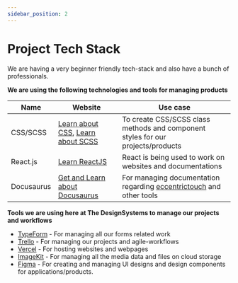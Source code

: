 ```yaml
---
sidebar_position: 2
---
```


# Project Tech Stack

We are having a very beginner friendly tech-stack and also have a bunch of professionals.

**We are using the following technologies and tools for managing products**

| Name | Website | Use case|
|------|---------|---------|
| CSS/SCSS | [Learn about CSS](https://en.wikipedia.org/wiki/CSS), [Learn about SCSS](https://sass-lang.com/) | To create CSS/SCSS class methods and component styles for our projects/products |
| React.js | [Learn ReactJS](https://reactjs.org/) | React is being used to work on websites and documentations |
| Docusaurus | [Get and Learn about Docusaurus](https://docusaurus.io/) | For managing documentation regarding [eccentrictouch](https://www.github.com/DesignSystemsOSS/eccentrictouch) and other tools |

**Tools we are using here at The DesignSystems to manage our projects and workflows**

- [TypeForm](typeform.com) - For managing all our forms related work
- [Trello](https://trello.com/) - For managing our projects and agile-workflows
- [Vercel](https://vercel.com/) - For hosting websites and webpages 
- [ImageKit](https://imagekit.io/) - For managing all the media data and files on cloud storage
- [Figma](http://figma.com/) - For creating and managing UI designs and design components for applications/products.
